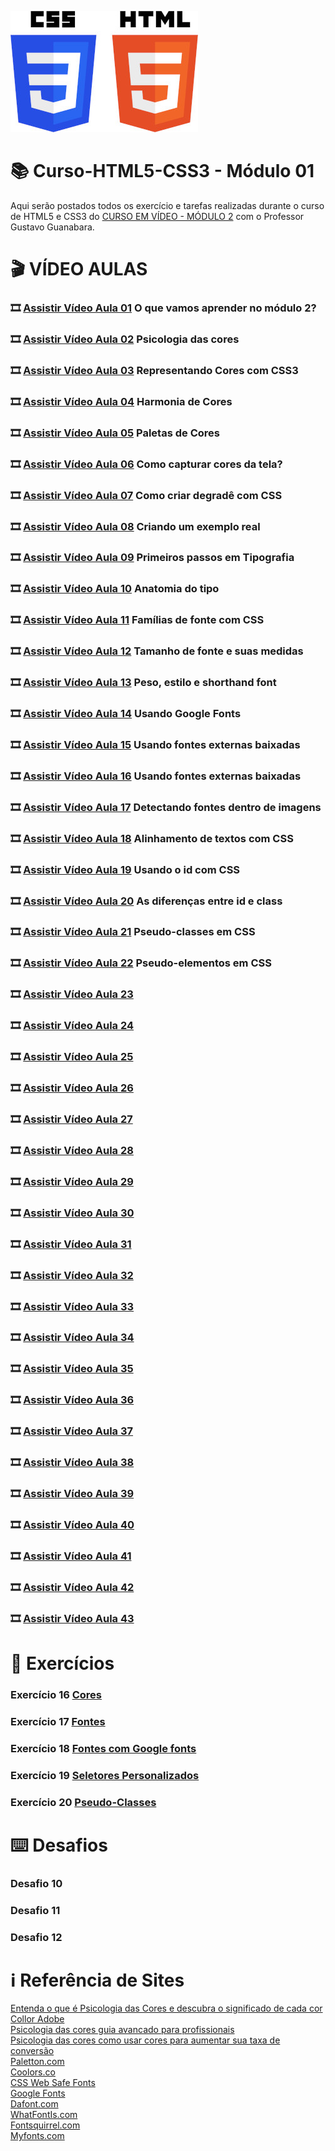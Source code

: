 ![image](https://github.com/ArgemiroC/Curso-Html5-Css3/blob/main/html-css/Modulo%201/imagens-extras/CSS3_and_HTML5-300.jpg)

# :books: Curso-HTML5-CSS3 - Módulo 01

Aqui serão postados todos os exercício e tarefas realizadas durante o curso de HTML5 e CSS3 do [CURSO EM VÍDEO - MÓDULO 2](https://www.youtube.com/playlist?list=PLHz_AreHm4dlUpEXkY1AyVLQGcpSgVF8s) com o Professor Gustavo Guanabara.

# :clapper: VÍDEO AULAS
### :film_strip: [Assistir Vídeo Aula 01](https://www.youtube.com/watch?v=vPNIAJ9B4hg&list=PLHz_AreHm4dlUpEXkY1AyVLQGcpSgVF8s&index=1) O que vamos aprender no módulo 2?<br>
### :film_strip: [Assistir Vídeo Aula 02](https://www.youtube.com/watch?v=A8UNBs7nxw4&list=PLHz_AreHm4dlUpEXkY1AyVLQGcpSgVF8s&index=2) Psicologia das cores<br>
### :film_strip: [Assistir Vídeo Aula 03](https://www.youtube.com/watch?v=uKjKnztS3cY&list=PLHz_AreHm4dlUpEXkY1AyVLQGcpSgVF8s&index=3) Representando Cores com CSS3<br>
### :film_strip: [Assistir Vídeo Aula 04](https://www.youtube.com/watch?v=E2gaDa4ZaTc&list=PLHz_AreHm4dlUpEXkY1AyVLQGcpSgVF8s&index=4) Harmonia de Cores<br> 
### :film_strip: [Assistir Vídeo Aula 05](https://www.youtube.com/watch?v=KC8dm9OvIOU&list=PLHz_AreHm4dlUpEXkY1AyVLQGcpSgVF8s&index=5) Paletas de Cores<br>
### :film_strip: [Assistir Vídeo Aula 06](https://www.youtube.com/watch?v=Swh0Yt2s5Zs&list=PLHz_AreHm4dlUpEXkY1AyVLQGcpSgVF8s&index=6) Como capturar cores da tela?<br>
### :film_strip: [Assistir Vídeo Aula 07](https://www.youtube.com/watch?v=_P-guJX-TtU&list=PLHz_AreHm4dlUpEXkY1AyVLQGcpSgVF8s&index=7) Como criar degradê com CSS<br>
### :film_strip: [Assistir Vídeo Aula 08](https://www.youtube.com/watch?v=reFQrqxOzsg&list=PLHz_AreHm4dlUpEXkY1AyVLQGcpSgVF8s&index=8) Criando um exemplo real<br>
### :film_strip: [Assistir Vídeo Aula 09](https://www.youtube.com/watch?v=m54omTveWa8&list=PLHz_AreHm4dlUpEXkY1AyVLQGcpSgVF8s&index=9) Primeiros passos em Tipografia<br>
### :film_strip: [Assistir Vídeo Aula 10](https://www.youtube.com/watch?v=YZfzstEquas&list=PLHz_AreHm4dlUpEXkY1AyVLQGcpSgVF8s&index=10) Anatomia do tipo<br>
### :film_strip: [Assistir Vídeo Aula 11](https://www.youtube.com/watch?v=dMp1UFD8_lE&list=PLHz_AreHm4dlUpEXkY1AyVLQGcpSgVF8s&index=11) Famílias de fonte com CSS<br>
### :film_strip: [Assistir Vídeo Aula 12](https://www.youtube.com/watch?v=NGfPXJGiNH8&list=PLHz_AreHm4dlUpEXkY1AyVLQGcpSgVF8s&index=12) Tamanho de fonte e suas medidas<br>
### :film_strip: [Assistir Vídeo Aula 13](https://www.youtube.com/watch?v=oHj5ez1bSkc&list=PLHz_AreHm4dlUpEXkY1AyVLQGcpSgVF8s&index=13) Peso, estilo e shorthand font<br>
### :film_strip: [Assistir Vídeo Aula 14](https://www.youtube.com/watch?v=FLuQonci9wU&list=PLHz_AreHm4dlUpEXkY1AyVLQGcpSgVF8s&index=14) Usando Google Fonts<br>
### :film_strip: [Assistir Vídeo Aula 15](https://www.youtube.com/watch?v=3YIXnxA1kqg&list=PLHz_AreHm4dlUpEXkY1AyVLQGcpSgVF8s&index=15) Usando fontes externas baixadas<br>
### :film_strip: [Assistir Vídeo Aula 16](https://www.youtube.com/watch?v=XTtfM0L7Co0&list=PLHz_AreHm4dlUpEXkY1AyVLQGcpSgVF8s&index=16) Usando fontes externas baixadas<br>
### :film_strip: [Assistir Vídeo Aula 17](https://www.youtube.com/watch?v=i_c5Fzk807M&list=PLHz_AreHm4dlUpEXkY1AyVLQGcpSgVF8s&index=17) Detectando fontes dentro de imagens<br>
### :film_strip: [Assistir Vídeo Aula 18](https://www.youtube.com/watch?v=tJTtp4qyqdE&list=PLHz_AreHm4dlUpEXkY1AyVLQGcpSgVF8s&index=18) Alinhamento de textos com CSS<br>
### :film_strip: [Assistir Vídeo Aula 19](https://www.youtube.com/watch?v=TZuVpJmSNSE&list=PLHz_AreHm4dlUpEXkY1AyVLQGcpSgVF8s&index=19) Usando o id com CSS<br>
### :film_strip: [Assistir Vídeo Aula 20](https://www.youtube.com/watch?v=zXfTjPrMC_0&list=PLHz_AreHm4dlUpEXkY1AyVLQGcpSgVF8s&index=20) As diferenças entre id e class<br>
### :film_strip: [Assistir Vídeo Aula 21](https://www.youtube.com/watch?v=WPtRX4n0UJs&list=PLHz_AreHm4dlUpEXkY1AyVLQGcpSgVF8s&index=21) Pseudo-classes em CSS<br>
### :film_strip: [Assistir Vídeo Aula 22](https://www.youtube.com/watch?v=vMlrcOVr7po&list=PLHz_AreHm4dlUpEXkY1AyVLQGcpSgVF8s&index=22) Pseudo-elementos em CSS<br>
### :film_strip: [Assistir Vídeo Aula 23]() <br>
### :film_strip: [Assistir Vídeo Aula 24]() <br>
### :film_strip: [Assistir Vídeo Aula 25]() <br>
### :film_strip: [Assistir Vídeo Aula 26]() <br>
### :film_strip: [Assistir Vídeo Aula 27]() <br>
### :film_strip: [Assistir Vídeo Aula 28]() <br>
### :film_strip: [Assistir Vídeo Aula 29]() <br>
### :film_strip: [Assistir Vídeo Aula 30]() <br>
### :film_strip: [Assistir Vídeo Aula 31]() <br>
### :film_strip: [Assistir Vídeo Aula 32]() <br>
### :film_strip: [Assistir Vídeo Aula 33]() <br>
### :film_strip: [Assistir Vídeo Aula 34]() <br>
### :film_strip: [Assistir Vídeo Aula 35]() <br>
### :film_strip: [Assistir Vídeo Aula 36]() <br>
### :film_strip: [Assistir Vídeo Aula 37]() <br>
### :film_strip: [Assistir Vídeo Aula 38]() <br>
### :film_strip: [Assistir Vídeo Aula 39]() <br>
### :film_strip: [Assistir Vídeo Aula 40]() <br>
### :film_strip: [Assistir Vídeo Aula 41]() <br>
### :film_strip: [Assistir Vídeo Aula 42]() <br>
### :film_strip: [Assistir Vídeo Aula 43]() <br>

# :scroll: Exercícios

### Exercício 16 [Cores](https://github.com/ArgemiroC/Curso-Html5-Css3/tree/main/html-css/Modulo%202/exercicios/ex016)<br>
### Exercício 17 [Fontes](https://github.com/ArgemiroC/Curso-Html5-Css3/tree/main/html-css/Modulo%202/exercicios/ex017)<br>
### Exercício 18 [Fontes com Google fonts](https://github.com/ArgemiroC/Curso-Html5-Css3/tree/main/html-css/Modulo%202/exercicios/ex018)<br>
### Exercício 19 [Seletores Personalizados](https://github.com/ArgemiroC/Curso-Html5-Css3/tree/main/html-css/Modulo%202/exercicios/ex019)<br>
### Exercício 20 [Pseudo-Classes](https://github.com/ArgemiroC/Curso-Html5-Css3/tree/main/html-css/Modulo%202/exercicios/ex020)<br>


# :keyboard: Desafios
### Desafio 10 []()<br>
### Desafio 11 []()<br>
### Desafio 12 []()<br>

# :information_source: Referência de Sites
[Entenda o que é Psicologia das Cores e descubra o significado de cada cor](https://rockcontent.com/br/blog/psicologia-das-cores/)<br>
[Collor Adobe](https://color.adobe.com/pt/create/color-wheel)<br>
[Psicologia das cores guia avancado para profissionais](http://www.matildefilmes.com.br/psicologia-das-cores-guia-avancado-para-profissionais/)<br>
[Psicologia das cores como usar cores para aumentar sua taxa de conversão](https://neilpatel.com/br/blog/psicologia-das-cores-como-usar-cores-para-aumentar-sua-taxa-de-conversao/)<br>
[Paletton.com](https://paletton.com/#uid=1000u0kllllaFw0g0qFqFg0w0aF)<br>
[Coolors.co](https://coolors.co/)<br>
[CSS Web Safe Fonts](https://www.w3schools.com/css/css_font_pairings.asp)<br>
[Google Fonts](https://fonts.google.com/?query=wo)<br>
[Dafont.com](https://www.dafont.com/pt/)<br>
[WhatFontIs.com](https://www.whatfontis.com/)<br>
[Fontsquirrel.com](https://www.fontsquirrel.com/)<br>
[Myfonts.com](https://www.myfonts.com/)<br>

